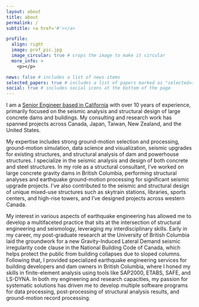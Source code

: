 ```yaml
---
layout: about
title: about
permalink: /
subtitle: <a href='#'></a>

profile:
  align: right
  image: prof_pic.jpg
  image_circular: true # crops the image to make it circular
  more_info: >
    <p></p>

news: false # includes a list of news items
selected_papers: true # includes a list of papers marked as "selected={true}"
social: true # includes social icons at the bottom of the page
---
```


<!-- Michael Dupuis is a [Senior Engineer based in California](https://geosyntec.com/people/michael-dupuis) with more than 10 years of experience focused on the seismic analysis and structural design of large concrete dams and buildings. His consulting and research experience has included projects in Canada, Japan, Taiwan, New Zealand, and the United States.

His areas of expertise include strong ground-motion selection and processing, ground-motion simulation, data science and visualization, seismic upgrades to existing structures, structural analysis of dam and powerhouse structures, and seismic analysis and design of concrete and steel structures. He has professional experience as a structural consultant working on large concrete gravity dams in British Columbia where he performed structural analyses and earthquake ground-motion processing for large-scale seismic upgrade projects. Michael has also conducted the seismic and structural analysis and design of unique mixed-use structures such as skytrain stations, libraries, sport centers, and commercial and residential high-rise towers and served as the designer for projects across western Canada.

Michael’s interest in various aspects of earthquake engineering have led him to build a multifaceted practice at the intersection of structural engineering and seismology and leverage his interdisciplinary strengths. Early in his career, Michael’s post-graduate research at the University of British Columbia provided the basis for a new Gravity-Induced Lateral Demand seismic irregularity code clause in the National Building Code of Canada which safeguards the public from collapse of buildings with sloped columns. Michael subsequently provided specialized earthquake engineering services as a structural consultant for building developers and dam owners in British Columbia Canada where he became skilled at finite-element analysis of structures using SAP2000, ETABS, SAFE, and LS-DYNA. In his capacity as an engineer and a researcher, his drive to build systematic engineering solutions has led him to develop multiple software programs for data processing, post-processing of structural analysis results, and ground-motion record processing. -->

I am a [Senior Engineer based in California](https://geosyntec.com/people/michael-dupuis) with over 10 years of experience, primarily focused on the seismic analysis and structural design of large concrete dams and buildings. My consulting and research work has spanned projects across Canada, Japan, Taiwan, New Zealand, and the United States.

My expertise includes strong ground-motion selection and processing, ground-motion simulation, data science and visualization, seismic upgrades for existing structures, and structural analysis of dam and powerhouse structures. I specialize in the seismic analysis and design of both concrete and steel structures. In my role as a structural consultant, I’ve worked on large concrete gravity dams in British Columbia, performing structural analyses and earthquake ground-motion processing for significant seismic upgrade projects. I’ve also contributed to the seismic and structural design of unique mixed-use structures such as skytrain stations, libraries, sports centers, and high-rise towers, and I’ve designed projects across western Canada.

My interest in various aspects of earthquake engineering has allowed me to develop a multifaceted practice that sits at the intersection of structural engineering and seismology, leveraging my interdisciplinary skills. Early in my career, my post-graduate research at the University of British Columbia laid the groundwork for a new Gravity-Induced Lateral Demand seismic irregularity code clause in the National Building Code of Canada, which helps protect the public from building collapses due to sloped columns. Following that, I provided specialized earthquake engineering services for building developers and dam owners in British Columbia, where I honed my skills in finite-element analysis using tools like SAP2000, ETABS, SAFE, and LS-DYNA. In both my engineering and research capacities, my passion for systematic solutions has driven me to develop multiple software programs for data processing, post-processing of structural analysis results, and ground-motion record processing.

<!-- Michael is currently completing a Ph.D. program focused on improving ground-motion prediction for subduction earthquakes using physics-based simulations at the University of Canterbury in New Zealand. The outcomes of his research will be incorporated in the National Seismic Hazard Model of New Zealand and will have global applicability for seismic analysis of dams for which long-duration subduction megathrust earthquake ground-motion records are uniquely hazardous and observed records are only available from two such earthquakes. -->


<!-- Write your biography here. Tell the world about yourself. Link to your favorite [subreddit](http://reddit.com). You can put a picture in, too. The code is already in, just name your picture `prof_pic.jpg` and put it in the `img/` folder. -->

<!-- Put your address / P.O. box / other info right below your picture. You can also disable any of these elements by editing `profile` property of the YAML header of your `_pages/about.md`. Edit `_bibliography/papers.bib` and Jekyll will render your [publications page](/al-folio/publications/) automatically. -->

<!-- Link to your social media connections, too. This theme is set up to use [Font Awesome icons](https://fontawesome.com/) and [Academicons](https://jpswalsh.github.io/academicons/), like the ones below. Add your Facebook, Twitter, LinkedIn, Google Scholar, or just disable all of them. -->
